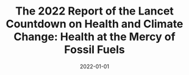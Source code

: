 ---
title: "The 2022 Report of the Lancet Countdown on Health and Climate Change: Health at the Mercy of Fossil Fuels"
collection: publications
permalink: /publications/2
date: 2022-01-01
venue: "The Lancet"
citation: "Romanello, Marina, Napoli, Claudia Di, Drummond, Paul, Green, Carole, Kennard, Harry, Lampard, Pete, Scamman, Daniel, Arnell, Nigel, Ayeb-Karlsson, Sonja, Ford, Lea Berrang, Belesova, Kristine, Bowen, Kathryn, Cai, Wenjia, <b>Callaghan, Max</b>, Campbell-Lendrum, Diarmid, Chambers, Jonathan, van Daalen, Kim R., Dalin, Carole, Dasandi, Niheer, Dasgupta, Shouro, Davies, Michael, Dominguez-Salas, Paula, Dubrow, Robert, Ebi, Kristie L., Eckelman, Matthew, Ekins, Paul, Escobar, Luis E., Georgeson, Lucien, Graham, Hilary, Gunther, Samuel H., Hamilton, Ian, Hang, Yun, Hänninen, Risto, Hartinger, Stella, He, Kehan, Hess, Jeremy J., Hsu, Shih-Che, Jankin, Slava, Jamart, Louis, Jay, Ollie, Kelman, Ilan, Kiesewetter, Gregor, Kinney, Patrick, Kjellstrom, Tord, Kniveton, Dominic, Lee, Jason K. W., Lemke, Bruno, Liu, Yang, Liu, Zhao, Lott, Melissa, Batista, Martin Lotto, Lowe, Rachel, MacGuire, Frances, Sewe, Maquins Odhiambo, Martinez-Urtaza, Jaime, Maslin, Mark, McAllister, Lucy, McGushin, Alice, McMichael, Celia, Mi, Zhifu, Milner, James, Minor, Kelton, Minx, Jan C., Mohajeri, Nahid, Moradi-Lakeh, Maziar, Morrissey, Karyn, Munzert, Simon, Murray, Kris A., Neville, Tara, Nilsson, Maria, Obradovich, Nick, O'Hare, Megan B., Oreszczyn, Tadj, Otto, Matthias, Owfi, Fereidoon, Pearman, Olivia, Rabbaniha, Mahnaz, Robinson, Elizabeth J. Z., Rocklöv, Joacim, Salas, Renee N., Semenza, Jan C., Sherman, Jodi D., Shi, Liuhua, Shumake-Guillemot, Joy, Silbert, Grant, Sofiev, Mikhail, Springmann, Marco, Stowell, Jennifer, Tabatabaei, Meisam, Taylor, Jonathon, Triñanes, Joaquin, Wagner, Fabian, Wilkinson, Paul, Winning, Matthew, Yglesias-González, Marisol, Zhang, Shihui, Gong, Peng, Montgomery, Hugh, Costello, Anthony. (2022). &quot;The 2022 Report of the Lancet Countdown on Health and Climate Change: Health at the Mercy of Fossil Fuels.&quot; <i>The Lancet</i>. 400(10363)."
doi: "10.1016/S0140-6736(22)01540-9"
---